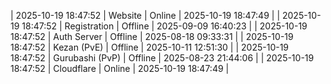 | 2025-10-19 18:47:52 | Website | Online | 2025-10-19 18:47:49 |
| 2025-10-19 18:47:52 | Registration | Offline | 2025-09-09 16:40:23 |
| 2025-10-19 18:47:52 | Auth Server | Offline | 2025-08-18 09:33:31 |
| 2025-10-19 18:47:52 | Kezan (PvE) | Offline | 2025-10-11 12:51:30 |
| 2025-10-19 18:47:52 | Gurubashi (PvP) | Offline | 2025-08-23 21:44:06 |
| 2025-10-19 18:47:52 | Cloudflare | Online | 2025-10-19 18:47:49 |
